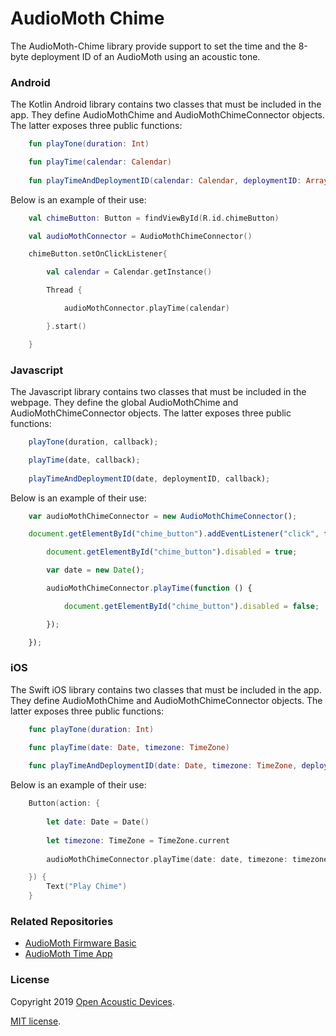 # AudioMoth Chime #

The AudioMoth-Chime library provide support to set the time and the 8-byte deployment ID of an AudioMoth using an acoustic tone.

### Android ###

The Kotlin Android library contains two classes that must be included in the app. They define AudioMothChime and AudioMothChimeConnector objects. The latter exposes three public functions:

```kotlin
	fun playTone(duration: Int)

	fun playTime(calendar: Calendar)
	
	fun playTimeAndDeploymentID(calendar: Calendar, deploymentID: Array<Int>)
```

Below is an example of their use:

```kotlin
	val chimeButton: Button = findViewById(R.id.chimeButton)

	val audioMothConnector = AudioMothChimeConnector()

	chimeButton.setOnClickListener{

		val calendar = Calendar.getInstance()

		Thread {

			audioMothConnector.playTime(calendar)

		}.start()

	}
```

### Javascript ###

The Javascript library contains two classes that must be included in the webpage. They define the global AudioMothChime and AudioMothChimeConnector objects. The latter exposes three public functions:

```javascript
	playTone(duration, callback);

	playTime(date, callback);
	
	playTimeAndDeploymentID(date, deploymentID, callback);
```

Below is an example of their use:

```javascript
	var audioMothChimeConnector = new AudioMothChimeConnector();

	document.getElementById("chime_button").addEventListener("click", function () {

		document.getElementById("chime_button").disabled = true;

		var date = new Date();

		audioMothChimeConnector.playTime(function () {

			document.getElementById("chime_button").disabled = false;

		});

	});
```

### iOS ###

The Swift iOS library contains two classes that must be included in the app. They define AudioMothChime and AudioMothChimeConnector objects. The latter exposes three public functions:

```swift
	func playTone(duration: Int)

	func playTime(date: Date, timezone: TimeZone)
	
	func playTimeAndDeploymentID(date: Date, timezone: TimeZone, deploymentID: Array<Int>)
```

Below is an example of their use:

```swift
	Button(action: {
		
		let date: Date = Date()
		
		let timezone: TimeZone = TimeZone.current
		
		audioMothChimeConnector.playTime(date: date, timezone: timezone)

	}) {
		Text("Play Chime")
	}
```

### Related Repositories ###
* [AudioMoth Firmware Basic](https://github.com/OpenAcousticDevices/AudioMoth-Firmware-Basic)
* [AudioMoth Time App](https://github.com/OpenAcousticDevices/AudioMoth-Time-App)

### License ###

Copyright 2019 [Open Acoustic Devices](http://www.openacousticdevices.info/).

[MIT license](http://www.openacousticdevices.info/license).

